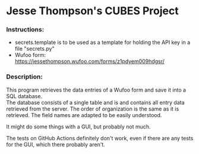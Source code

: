 <h1>Jesse Thompson's CUBES Project</h1>

<h3>Instructions:</h3>

- secrets.template is to be used as a template for 
holding the API key in a file "secrets.py"
- Wufoo form: https://jessethompson.wufoo.com/forms/z1pdyem009hdgsr/

<h3>Description:</h3>

This program retrieves the data entries of a Wufoo form and save it into a
SQL database.<br>
The database consists of a single table and is and contains all entry data retrieved from the server.
The order of organization is the same as it is retrieved.
The field names are adapted to be easily understood.

It might do some things with a GUI, but probably not much.

The tests on GitHub Actions definitely don't work, even if there are any tests for the GUI, 
which there probably aren't.